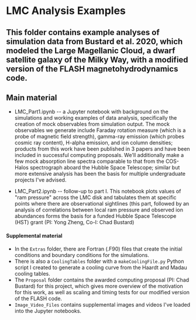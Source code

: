 # LMC Analysis Examples
## This folder contains example analyses of simulation data from Bustard et al. 2020, which modeled the Large Magellanic Cloud, a dwarf satellite galaxy of the Milky Way, with a modified version of the FLASH magnetohydrodynamics code.

## Main material
- LMC_Part1.ipynb -- a Jupyter notebook with background on the simulations and working examples of data analysis, specifically the creation of mock observables from simulation output. The mock observables we generate include Faraday rotation measure (which is a probe of magnetic field strength), gamma-ray emission (which probes cosmic ray content), H-alpha emission, and ion column densities; products from this work have been published in 3 papers and have been included in successful computing proposals. We'll additionally make a few mock absorption line spectra comparable to that from the COS-Halos spectrograph aboard the Hubble Space Telescope; similar but more extensive analysis has been the basis for multiple undergraduate projects I've advised. 

- LMC_Part2.ipynb -- follow-up to part I. This notebook plots values of "ram pressure" across the LMC disk and tabulates them at specific points where there are observational sightlines (this part, followed by an analysis of correlations between local ram pressure and observed ion abundances forms the basis for a funded Hubble Space Telescope (HST) grant (PI: Yong Zheng, Co-I: Chad Bustard)

#### Supplemental material
- In the `Extras` folder, there are Fortran (.F90) files that create the initial conditions and boundary conditions for the simulations. 
- There is also a `CoolingTables` folder with a `makeCoolingFile.py` Python script I created to generate a cooling curve from the Haardt and Madau cooling tables. 
- The `Proposal` folder contains the awarded computing proposal (PI: Chad Bustard) for this project, which gives more overview of the motivation for this work, as well as scaling and timing tests for our modified version of the FLASH code.
- `Image_Video_Files` contains supplemental images and videos I've loaded into the Jupyter notebooks. 
